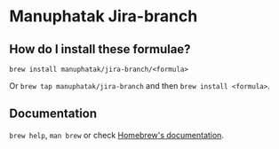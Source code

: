 # Manuphatak Jira-branch

## How do I install these formulae?

`brew install manuphatak/jira-branch/<formula>`

Or `brew tap manuphatak/jira-branch` and then `brew install <formula>`.

## Documentation

`brew help`, `man brew` or check [Homebrew's documentation](https://docs.brew.sh).
